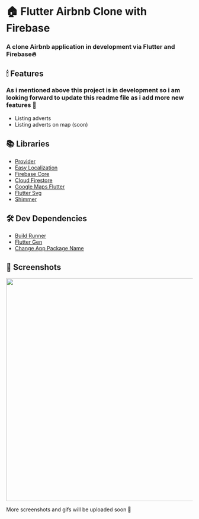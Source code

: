 # 🏠 Flutter Airbnb Clone with Firebase
### A clone Airbnb application in development via Flutter and Firebase🔥

## 🕯 Features 

### As i mentioned above this project is in development so i am looking forward to update this readme file as i add more new features 🔮

- Listing adverts
- Listing adverts on map (soon)

## 📚 Libraries
- <a href="https://pub.dev/packages/provider">Provider</a>
- <a href="https://pub.dev/packages/easy_localization">Easy Localization</a>
- <a href="https://pub.dev/packages/firebase_core">Firebase Core</a>
- <a href="https://pub.dev/packages/cloud_firestore">Cloud Firestore</a>
- <a href="https://pub.dev/packages/google_maps_flutter">Google Maps Flutter</a>
- <a href="https://pub.dev/packages/flutter_svg">Flutter Svg</a>
- <a href="https://pub.dev/packages/shimmer">Shimmer</a>

## 🛠 Dev Dependencies
- <a href="https://pub.dev/packages/build_runner">Build Runner</a>
- <a href="https://pub.dev/packages/flutter_gen">Flutter Gen</a>
- <a href="https://pub.dev/packages/change_app_package_name">Change App Package Name</a>

## 📸 Screenshots
<img src="https://i.hizliresim.com/1uo2ngf.png" height="600"/>

More screenshots and gifs will be uploaded soon 🤫


